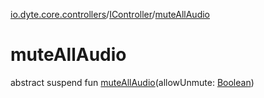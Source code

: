 [io.dyte.core.controllers](../index.md)/[IController](index.md)/[muteAllAudio](mute-all-audio.md)

# muteAllAudio


abstract suspend fun [muteAllAudio](mute-all-audio.md)(allowUnmute: [Boolean](https://kotlinlang.org/api/latest/jvm/stdlib/kotlin/-boolean/index.html))
